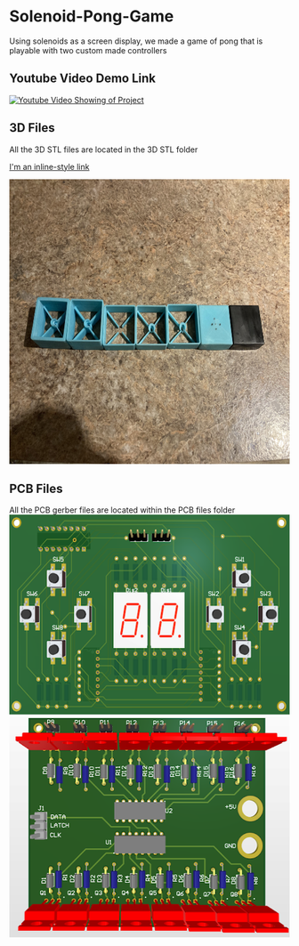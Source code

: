 # Solenoid-Pong-Game
Using solenoids as a screen display, we made a game of pong that is playable with two custom made controllers 


## Youtube Video Demo Link
[![Youtube Video Showing of Project](https://img.youtube.com/vi/d7wKTL70yRU/0.jpg)](https://www.youtube.com/watch?v=d7wKTL70yRU&ab)


## 3D Files
All the 3D STL files are located in the 3D STL folder

[I'm an inline-style link](https://www.google.com)

<img src="./etc/Block Versions.jpg" width="697" height="512" />

## PCB Files
All the PCB gerber files are located within the PCB files folder
<img src="./etc/Controller.png" width="600" height="360" />
<img src="./etc/Solenoid Driver.png" width="512" height="397" />
